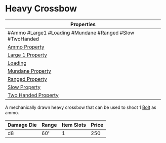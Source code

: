 # Heavy Crossbow

| Properties                                                               |
| ------------------------------------------------------------------------ |
| #Ammo #Large1 #Loading #Mundane #Ranged #Slow #TwoHanded                 |
| [Ammo Property](../Weapon%20Properties/Ammo%20Property.md)               |
| [Large 1 Property](../Weapon%20Properties/Large%20X%20Property.md)       |
| [Loading](../Weapon%20Properties/Loading%20Property.md)                  |
| [Mundane Property](../../../Material%20Properties/Mundane%20Property.md) |
| [Ranged Property](../Weapon%20Properties/Ranged%20Property.md)           |
| [Slow Property](../Weapon%20Properties/Slow%20Property.md)               |
| [Two Handed Property](../Weapon%20Properties/Two%20Handed%20Property.md) |
A mechanically drawn heavy crossbow that can be used to shoot 1 [Bolt](../Ammo/Bolt.md) as ammo.

| Damage Die | Range | Item Slots | Price |
| ---------- | ----- | ---------- | ----- |
| d8         | 60'   | 1          | 250   |
